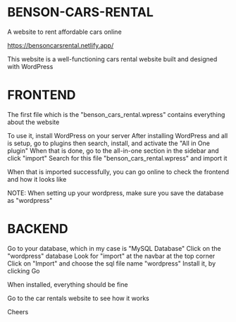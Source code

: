 # BENSON-CARS-RENTAL
A website to rent affordable cars online 

https://bensoncarsrental.netlify.app/

This website is a well-functioning cars rental website built and designed with WordPress

# FRONTEND

The first file which is the "benson_cars_rental.wpress" contains everything about the website

To use it, install WordPress on your server
After installing WordPress and all is setup, go to plugins then search, install, and activate the "All in One plugin"
When that is done, go to the all-in-one section in the sidebar and click "import" 
Search for this file "benson_cars_rental.wpress" and import it

When that is imported successfully, you can go online to check the frontend and how it looks like

NOTE: When setting up your wordpress, make sure you save the database as "wordpress"

# BACKEND
Go to your database, which in my case is "MySQL Database"
Click on the "wordpress" database
Look for "import" at the navbar at the top corner
Click on "Import" and choose the sql file name "wordpress"
Install it, by clicking Go

When installed, everything should be fine

Go to the car rentals website to see how it works

Cheers



